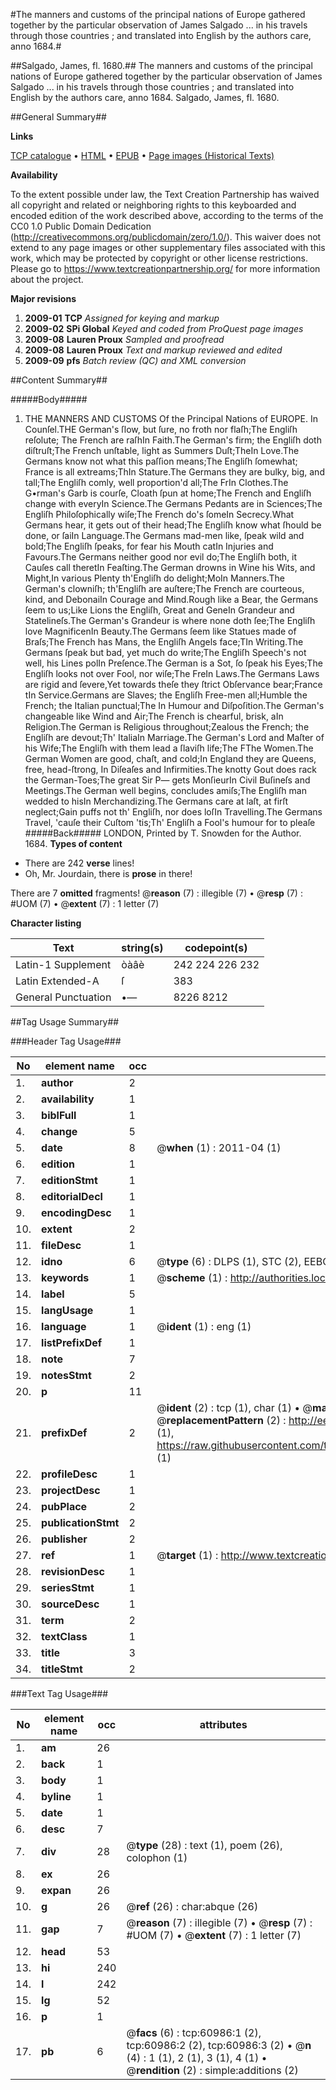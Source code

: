 #The manners and customs of the principal nations of Europe gathered together by the particular observation of James Salgado ... in his travels through those countries ; and translated into English by the authors care, anno 1684.#

##Salgado, James, fl. 1680.##
The manners and customs of the principal nations of Europe gathered together by the particular observation of James Salgado ... in his travels through those countries ; and translated into English by the authors care, anno 1684.
Salgado, James, fl. 1680.

##General Summary##

**Links**

[TCP catalogue](http://www.ota.ox.ac.uk/tcp/)  • 
[HTML](http://tei.it.ox.ac.uk/tcp/Texts-HTML/free/A60/A60226.html)  • 
[EPUB](http://tei.it.ox.ac.uk/tcp/Texts-EPUB/free/A60/A60226.epub) • 
[Page images (Historical Texts)](https://historicaltexts.jisc.ac.uk/eebo-12390697e)

**Availability**

To the extent possible under law, the Text Creation Partnership has waived all copyright and related or neighboring rights to this keyboarded and encoded edition of the work described above, according to the terms of the CC0 1.0 Public Domain Dedication (http://creativecommons.org/publicdomain/zero/1.0/). This waiver does not extend to any page images or other supplementary files associated with this work, which may be protected by copyright or other license restrictions. Please go to https://www.textcreationpartnership.org/ for more information about the project.

**Major revisions**

1. __2009-01__ __TCP__ *Assigned for keying and markup*
1. __2009-02__ __SPi Global__ *Keyed and coded from ProQuest page images*
1. __2009-08__ __Lauren Proux__ *Sampled and proofread*
1. __2009-08__ __Lauren Proux__ *Text and markup reviewed and edited*
1. __2009-09__ __pfs__ *Batch review (QC) and XML conversion*

##Content Summary##

#####Body#####

1. THE MANNERS AND CUSTOMS Of the Principal Nations of EUROPE.
In Counſel.THE German's ſlow, but ſure, no froth nor flaſh;The Engliſh reſolute; The French are raſhIn Faith.The German's firm; the Engliſh doth diſtruſt;The French unſtable, light as Summers Duſt;TheIn Love.The Germans know not what this paſſion means;The Engliſh ſomewhat; France is all extreams;ThIn Stature.The Germans they are bulky, big, and tall;The Engliſh comly, well proportion'd all;The FrIn Clothes.The G•rman's Garb is courſe, Cloath ſpun at home;The French and Engliſh change with everyIn Science.The Germans Pedants are in Sciences;The Engliſh Philoſophically wiſe;The French do's ſomeIn Secrecy.What Germans hear, it gets out of their head;The Engliſh know what ſhould be done, or ſaiIn Language.The Germans mad-men like, ſpeak wild and bold;The Engliſh ſpeaks, for fear his Mouth catIn Injuries and Favours.The Germans neither good nor evil do;The Engliſh both, it Cauſes call theretIn Feaſting.The German drowns in Wine his Wits, and Might,In various Plenty th'Engliſh do delight;MoIn Manners.The German's clowniſh; th'Engliſh are auſtere;The French are courteous, kind, and DebonaiIn Courage and Mind.Rough like a Bear, the Germans ſeem to us;Like Lions the Engliſh, Great and GeneIn Grandeur and Statelineſs.The German's Grandeur is where none doth ſee;The Engliſh love MagnificenIn Beauty.The Germans ſeem like Statues made of Braſs;The French has Mans, the Engliſh Angels face;TIn Writing.The Germans ſpeak but bad, yet much do write;The Engliſh Speech's not well, his Lines polIn Preſence.The German is a Sot, ſo ſpeak his Eyes;The Engliſh looks not over Fool, nor wiſe;The FreIn Laws.The Germans Laws are rigid and ſevere,Yet towards theſe they ſtrict Obſervance bear;France tIn Service.Germans are Slaves; the Engliſh Free-men all;Humble the French; the Italian punctual;The In Humour and Diſpoſition.The German's changeable like Wind and Air;The French is chearful, brisk, aIn Religion.The German is Religious throughout;Zealous the French; the Engliſh are devout;Th' ItaliaIn Marriage.The German's Lord and Maſter of his Wife;The Engliſh with them lead a ſlaviſh life;The FThe Women.The German Women are good, chaſt, and cold;In England they are Queens, free, head-ſtrong, In Diſeaſes and Infirmities.The knotty Gout does rack the German-Toes;The great Sir P— gets MonſieurIn Civil Buſineſs and Meetings.The German well begins, concludes amiſs;The Engliſh man wedded to hisIn Merchandizing.The Germans care at laſt, at firſt neglect;Gain puffs not th' Engliſh, nor does loſIn Travelling.The Germans Travel, 'cauſe their Cuſtom 'tis;Th' Engliſh a Fool's humour for to pleaſe
#####Back#####
LONDON, Printed by T. Snowden for the Author. 1684.
**Types of content**

  * There are 242 **verse** lines!
  * Oh, Mr. Jourdain, there is **prose** in there!

There are 7 **omitted** fragments! 
 @__reason__ (7) : illegible (7)  •  @__resp__ (7) : #UOM (7)  •  @__extent__ (7) : 1 letter (7)

**Character listing**


|Text|string(s)|codepoint(s)|
|---|---|---|
|Latin-1 Supplement|òàâè|242 224 226 232|
|Latin Extended-A|ſ|383|
|General Punctuation|•—|8226 8212|

##Tag Usage Summary##

###Header Tag Usage###

|No|element name|occ|attributes|
|---|---|---|---|
|1.|__author__|2||
|2.|__availability__|1||
|3.|__biblFull__|1||
|4.|__change__|5||
|5.|__date__|8| @__when__ (1) : 2011-04 (1)|
|6.|__edition__|1||
|7.|__editionStmt__|1||
|8.|__editorialDecl__|1||
|9.|__encodingDesc__|1||
|10.|__extent__|2||
|11.|__fileDesc__|1||
|12.|__idno__|6| @__type__ (6) : DLPS (1), STC (2), EEBO-CITATION (1), OCLC (1), VID (1)|
|13.|__keywords__|1| @__scheme__ (1) : http://authorities.loc.gov/ (1)|
|14.|__label__|5||
|15.|__langUsage__|1||
|16.|__language__|1| @__ident__ (1) : eng (1)|
|17.|__listPrefixDef__|1||
|18.|__note__|7||
|19.|__notesStmt__|2||
|20.|__p__|11||
|21.|__prefixDef__|2| @__ident__ (2) : tcp (1), char (1)  •  @__matchPattern__ (2) : ([0-9\-]+):([0-9IVX]+) (1), (.+) (1)  •  @__replacementPattern__ (2) : http://eebo.chadwyck.com/downloadtiff?vid=$1&page=$2 (1), https://raw.githubusercontent.com/textcreationpartnership/Texts/master/tcpchars.xml#$1 (1)|
|22.|__profileDesc__|1||
|23.|__projectDesc__|1||
|24.|__pubPlace__|2||
|25.|__publicationStmt__|2||
|26.|__publisher__|2||
|27.|__ref__|1| @__target__ (1) : http://www.textcreationpartnership.org/docs/. (1)|
|28.|__revisionDesc__|1||
|29.|__seriesStmt__|1||
|30.|__sourceDesc__|1||
|31.|__term__|2||
|32.|__textClass__|1||
|33.|__title__|3||
|34.|__titleStmt__|2||


###Text Tag Usage###

|No|element name|occ|attributes|
|---|---|---|---|
|1.|__am__|26||
|2.|__back__|1||
|3.|__body__|1||
|4.|__byline__|1||
|5.|__date__|1||
|6.|__desc__|7||
|7.|__div__|28| @__type__ (28) : text (1), poem (26), colophon (1)|
|8.|__ex__|26||
|9.|__expan__|26||
|10.|__g__|26| @__ref__ (26) : char:abque (26)|
|11.|__gap__|7| @__reason__ (7) : illegible (7)  •  @__resp__ (7) : #UOM (7)  •  @__extent__ (7) : 1 letter (7)|
|12.|__head__|53||
|13.|__hi__|240||
|14.|__l__|242||
|15.|__lg__|52||
|16.|__p__|1||
|17.|__pb__|6| @__facs__ (6) : tcp:60986:1 (2), tcp:60986:2 (2), tcp:60986:3 (2)  •  @__n__ (4) : 1 (1), 2 (1), 3 (1), 4 (1)  •  @__rendition__ (2) : simple:additions (2)|
